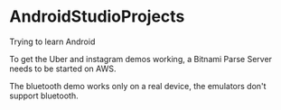 # AndroidStudioProjects
Trying to learn Android


To get the Uber and instagram demos working, a Bitnami Parse Server needs to be started on AWS.

The bluetooth demo works only on a real device, the emulators don't support bluetooth.
